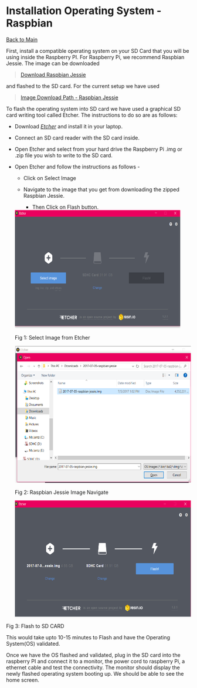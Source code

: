 # **Installation Operating System - Raspbian**
[Back to Main](https://github.com/SachinPawaskarUNO/mav-openag-foodcomputer2.0/blob/master/docs/CompleteGuideFoodComputer.md)

First, install a compatible operating system on your SD Card that you will be using inside the Raspberry PI. For Raspberry Pi, we recommend Raspbian Jessie. The image can be downloaded  
>[Download Raspbian Jessie](http://downloads.raspberrypi.org/raspbian/images/)

and flashed to the SD card. For the current setup we have used
>[Image Download Path - Raspbian Jessie](http://downloads.raspberrypi.org/raspbian/images/raspbian-2017-07-05/)

To flash the operating system into SD card we have used a graphical SD
card writing tool called Etcher. The instructions to do so are as
follows:

-   Download [*Etcher*](https://etcher.io/) and install it in
    your laptop.

-   Connect an SD card reader with the SD card inside.

-   Open Etcher and select from your hard drive the Raspberry Pi .img or
    .zip file you wish to write to the SD card.

-   Open Etcher and follow the instructions as follows -

    -   Click on Select Image

    -   Navigate to the image that you get from downloading the zipped
        Raspbian Jessie.

        -   Then Click on Flash button.

    <img src="./media/image1.png" width="451" height="322" />

      Fig 1: Select Image from Etcher

     <img src="./media/image2.png" width="548" height="374" />

     Fig 2: Raspbian Jessie Image Navigate

     <img src="./media/image3.png" width="543" height="317" />

 Fig 3: Flash to SD CARD

This would take upto 10-15 minutes to Flash and have the Operating System(OS) validated.

Once we have the OS flashed and validated, plug in the SD card into the raspberry PI and connect it to a monitor, the power cord to raspberry Pi, a ethernet cable and test the connectivity. The monitor should display the newly flashed operating system booting up.
We should be able to see the home screen.
